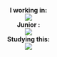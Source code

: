 <!-- Skills -->

<p align="center">
    <b>I working in:</b><br>
    <a href="https://skillicons.dev">
        <img src="https://skillicons.dev/icons?i=blender,visualstudio,vscode,ps,unity" />
    </a><br>
    <b>Junior :</b><br>
    <a href="https://skillicons.dev">
        <img src="https://skillicons.dev/icons?i=cs,godot" />
    </a><br>
    <b>Studying this:</b><br>
    <a href="https://skillicons.dev">
        <img src="https://skillicons.dev/icons?i=py,unreal" />
    </a><br>
</p>